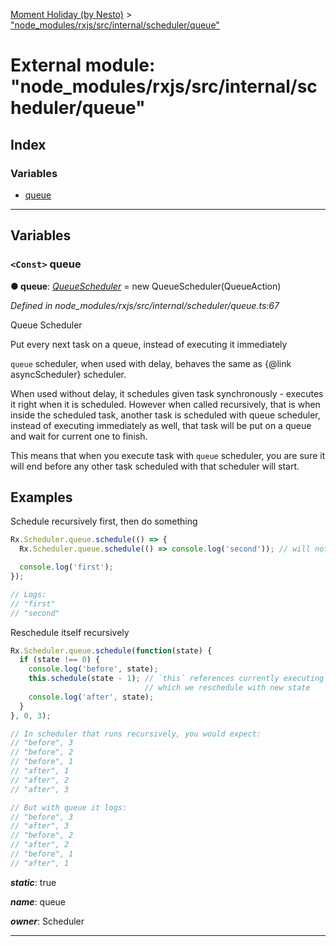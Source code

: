 [Moment Holiday (by Nesto)](../README.md) > ["node_modules/rxjs/src/internal/scheduler/queue"](../modules/_node_modules_rxjs_src_internal_scheduler_queue_.md)

# External module: "node_modules/rxjs/src/internal/scheduler/queue"

## Index

### Variables

* [queue](_node_modules_rxjs_src_internal_scheduler_queue_.md#queue)

---

## Variables

<a id="queue"></a>

### `<Const>` queue

**● queue**: *[QueueScheduler](../classes/_node_modules_rxjs_src_internal_scheduler_queuescheduler_.queuescheduler.md)* =  new QueueScheduler(QueueAction)

*Defined in node_modules/rxjs/src/internal/scheduler/queue.ts:67*

Queue Scheduler

Put every next task on a queue, instead of executing it immediately

`queue` scheduler, when used with delay, behaves the same as {@link asyncScheduler} scheduler.

When used without delay, it schedules given task synchronously - executes it right when it is scheduled. However when called recursively, that is when inside the scheduled task, another task is scheduled with queue scheduler, instead of executing immediately as well, that task will be put on a queue and wait for current one to finish.

This means that when you execute task with `queue` scheduler, you are sure it will end before any other task scheduled with that scheduler will start.

Examples
--------

Schedule recursively first, then do something

```javascript
Rx.Scheduler.queue.schedule(() => {
  Rx.Scheduler.queue.schedule(() => console.log('second')); // will not happen now, but will be put on a queue

  console.log('first');
});

// Logs:
// "first"
// "second"
```

Reschedule itself recursively

```javascript
Rx.Scheduler.queue.schedule(function(state) {
  if (state !== 0) {
    console.log('before', state);
    this.schedule(state - 1); // `this` references currently executing Action,
                              // which we reschedule with new state
    console.log('after', state);
  }
}, 0, 3);

// In scheduler that runs recursively, you would expect:
// "before", 3
// "before", 2
// "before", 1
// "after", 1
// "after", 2
// "after", 3

// But with queue it logs:
// "before", 3
// "after", 3
// "before", 2
// "after", 2
// "before", 1
// "after", 1
```
*__static__*: true

*__name__*: queue

*__owner__*: Scheduler

___

